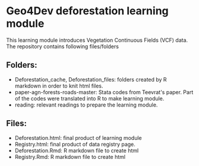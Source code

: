 # Geo4Dev deforestation learning module

This learning module introduces Vegetation Continuous Fields (VCF) data.  The repository contains following files/folders

## Folders:

* Deforestation_cache, Deforestation_files: folders created by R markdown in order to knit html files.
* paper-agn-forests-roads-master: Stata codes from Teevrat's paper. Part of the codes were translated into R to make learning module. 
* reading: relevant readings to prepare the learning module. 

## Files:

* Deforestation.html: final product of learning module
* Registry.html: final product of data registry page.
* Deforestation.Rmd: R markdown file to create html
* Registry.Rmd: R markdown file to create html